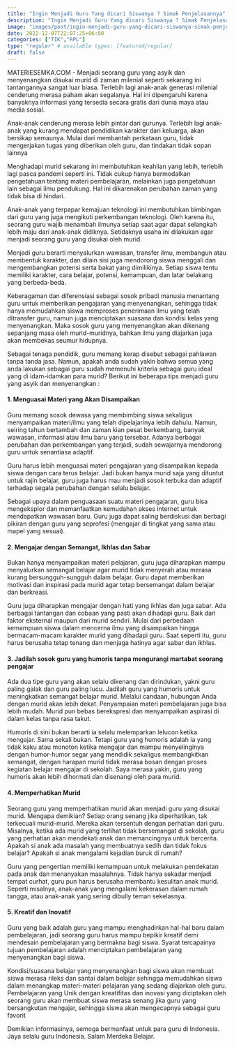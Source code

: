 ```yaml
---
title: "Ingin Menjadi Guru Yang dicari Siswanya ? Simak Penjelasannya"
description: "Ingin Menjadi Guru Yang dicari Siswanya ? Simak Penjelasannya"
image: "images/post/ingin-menjadi-guru-yang-dicari-siswanya-simak-penjelasannya.png"
date: 2022-12-07T22:07:25+06:00
categories: ["TIK","RPL"]
type: "reguler" # available types: [featured/regular]
draft: false
---
```


MATERIESEMKA.COM - Menjadi seorang guru yang asyik dan menyenangkan disukai murid di zaman milenial seperti sekarang ini tantangannya sangat luar biasa. Terlebih lagi anak-anak generasi milenial cenderung merasa paham akan segalanya. Hal ini dipengaruhi karena banyaknya informasi yang tersedia secara gratis dari dunia maya atau media sosial. 

Anak-anak cenderung merasa lebih pintar dari gurunya. Terlebih lagi anak-anak yang kurang mendapat pendidikan karakter dari keluarga, akan bersikap semaunya. Mulai dari membantah perkataan guru, tidak mengerjakan tugas yang diberikan oleh guru, dan tindakan tidak sopan lainnya

Menghadapi murid sekarang ini membutuhkan keahlian yang lebih, terlebih lagi pasca pandemi seperti ini. Tidak cukup hanya bermodalkan pengetahuan tentang materi pembelajaran, melainkan juga pengetahuan lain sebagai ilmu pendukung. Hal ini dikarenakan perubahan zaman yang tidak bisa di hindari.

Anak-anak yang terpapar kemajuan teknologi ini membutuhkan bimbingan dari guru yang juga mengikuti perkembangan teknologi. Oleh karena itu, seorang guru wajib menambah ilmunya setiap saat agar dapat selangkah lebih maju dari anak-anak didiknya. Setidaknya usaha ini dilakukan agar menjadi seorang guru yang disukai oleh murid.

Menjadi guru berarti menyalurkan wawasan, transfer ilmu, membangun atau membentuk karakter, dan dilain sisi juga mendorong siswa menggali dan mengembangkan potensi serta bakat yang dimilikinya. Setiap siswa tentu memiliki karakter, cara belajar, potensi, kemampuan, dan latar belakang yang berbeda-beda. 

Keberagaman dan diferensiasi sebagai sosok pribadi manusia menantang guru untuk memberikan pengajaran yang menyenangkan, sehingga tidak hanya memudahkan siswa memproses penerimaan ilmu yang telah ditransfer guru, namun juga menciptakan suasana dan kondisi kelas yang menyenangkan. Maka sosok guru yang menyenangkan akan dikenang sepanjang masa oleh murid-muridnya, bahkan ilmu yang diajarkan juga akan membekas seumur hidupnya.

Sebagai tenaga pendidik, guru memang kerap disebut sebagai pahlawan tanpa tanda jasa. Namun, apakah anda sudah yakin bahwa semua yang anda lakukan sebagai guru sudah memenuhi kriteria sebagai guru ideal yang di idam-idamkan para murid? Berikut ini beberapa tips menjadi guru yang asyik dan menyenangkan :


#### 1.	Menguasai Materi yang Akan Disampaikan

Guru memang sosok dewasa yang membimbing siswa sekaligus menyampaikan materi/ilmu yang telah dipelajarinya lebih dahulu. Namun, seiring tahun bertambah dan zaman kian pesat berkembang, banyak wawasan, informasi atau ilmu baru yang tersebar. Adanya berbagai perubahan dan perkembangan yang terjadi, sudah sewajarnya mendorong guru untuk senantiasa adaptif. 

Guru harus lebih menguasai materi pengajaran yang disampaikan kepada siswa dengan cara terus belajar. Jadi bukan hanya murid saja yang dituntut untuk rajin belajar, guru juga harus mau menjadi sosok terbuka dan adaptif terhadap segala perubahan dengan selalu belajar.

Sebagai upaya dalam penguasaan suatu materi pengajaran, guru bisa mengeksplor dan memanfaatkan kemudahan akses internet untuk mendapatkan wawasan baru. Guru juga dapat saling berdiskusi dan berbagi pikiran dengan guru yang seprofesi (mengajar di tingkat yang sama atau mapel yang sesuai).


#### 2.	Mengajar dengan Semangat, Ikhlas dan Sabar

Bukan hanya menyampaikan materi pelajaran, guru juga diharapkan mampu menyalurkan semangat belajar agar murid tidak menyerah atau merasa kurang bersungguh-sungguh dalam belajar. Guru dapat memberikan motivasi dan inspirasi pada murid agar tetap bersemangat dalam belajar dan berkreasi.

Guru juga diharapkan mengajar dengan hati yang ikhlas dan juga sabar. Ada berbagai tantangan dan cobaan yang pasti akan dihadapi guru. Baik dari faktor eksternal maupun dari murid sendiri. Mulai dari perbedaan kemampuan siswa dalam mencerna ilmu yang disampaikan hingga bermacam-macam karakter murid yang dihadapi guru. Saat seperti itu, guru harus berusaha tetap tenang dan menjaga hatinya agar sabar dan ikhlas.


#### 3.	Jadilah sosok guru yang humoris tanpa mengurangi martabat seorang pengajar

Ada dua tipe guru yang akan selalu dikenang dan dirindukan, yakni guru paling galak dan guru paling lucu. Jadilah guru yang humoris untuk meningkatkan semangat belajar murid. Melalui candaan, hubungan Anda dengan murid akan lebih dekat. Penyampaian materi pembelajaran juga bisa lebih mudah. Murid pun bebas berekspresi dan menyampaikan aspirasi di dalam kelas tanpa rasa takut.

Humoris di sini bukan berarti ia selalu melemparkan lelucon ketika mengajar. Sama sekali bukan. Tetapi guru yang humoris adalah ia yang tidak kaku atau monoton ketika mengajar dan mampu menyelinginya dengan humor-humor segar yang mendidik sekaligus membangkitkan semangat, dengan harapan murid tidak merasa bosan dengan proses kegiatan belajar mengajar di sekolah. Saya merasa yakin, guru yang humoris akan lebih dihormati dan disenangi oleh para murid.


#### 4.	Memperhatikan Murid

Seorang guru yang memperhatikan murid akan menjadi guru yang disukai murid. Mengapa demikian? Setiap orang senang jika diperhatikan, tak terkecuali murid-murid. Mereka akan tersentuh dengan perhatian dari guru. Misalnya, ketika ada murid yang terlihat tidak bersemangat di sekolah, guru yang perhatian akan mendekati anak dan memancingnya untuk bercerita. Apakah si anak ada masalah yang membuatnya sedih dan tidak fokus belajar?  Apakah si anak mengalami kejadian buruk di rumah?

Guru yang pengertian memiliki kemampuan untuk melakukan pendekatan pada anak dan menanyakan masalahnya. Tidak hanya sekadar menjadi tempat curhat, guru pun harus berusaha membantu kesulitan anak murid. Seperti misalnya, anak-anak yang mengalami kekerasan dalam rumah tangga, atau anak-anak yang sering dibully teman sekelasnya.


#### 5.	Kreatif dan Inovatif

Guru yang baik adalah guru yang mampu menghadirkan hal-hal baru dalam pembelajaran, jadi seorang guru harus mampu bepikir kreatif demi mendesain pembelajaran yang bermakna bagi siswa. Syarat tercapainya tujuan pembelajaran adalah menciptakan pembelajaran yang menyenangkan bagi siswa.

Kondisi/suasana belajar yang menyenangkan bagi siswa akan membuat siswa merasa rileks dan santai dalam belajar sehingga memudahkan siswa dalam menangkap materi-materi pelajaran yang sedang diajarkan oleh guru. Pembelajaran yang Unik dengan kreatifitas dan inovasi yang diciptakan oleh seorang guru akan membuat siswa merasa senang jika guru yang bersangkutan mengajar, sehingga siswa akan mengecapnya sebagai guru favorit


Demikian informasinya, semoga bermanfaat untuk para guru di Indonesia.
Jaya selalu guru Indonesia.
Salam Merdeka Belajar.

